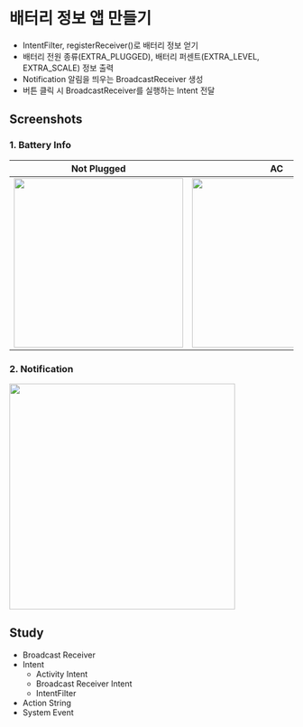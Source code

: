 # 배터리 정보 앱 만들기
* IntentFilter, registerReceiver()로 배터리 정보 얻기
* 배터리 전원 종류(EXTRA_PLUGGED), 배터리 퍼센트(EXTRA_LEVEL, EXTRA_SCALE) 정보 출력
* Notification 알림을 띄우는 BroadcastReceiver 생성
* 버튼 클릭 시 BroadcastReceiver를 실행하는 Intent 전달


## Screenshots
### 1. Battery Info
|Not Plugged|AC|USB|
|:-:|:-:|:-:|
|<img src="https://user-images.githubusercontent.com/86085387/150493260-25715ca0-3d63-4529-8670-88d4e8b42571.png" width="300"/>|<img src="https://user-images.githubusercontent.com/86085387/150493267-89abd8b9-ffb7-40cc-9523-22a1ab112690.png" width="300"/>|<img src="https://user-images.githubusercontent.com/86085387/150493272-bd67b244-908f-48d8-b733-d786e57bea56.jpg" width="300"/>|


### 2. Notification
<img src="https://user-images.githubusercontent.com/86085387/150493247-1e08c758-57f8-4a68-82ab-aa202f8ee28c.gif" width="400"/>

## Study
* Broadcast Receiver
* Intent
  * Activity Intent
  * Broadcast Receiver Intent
  * IntentFilter
* Action String
* System Event
